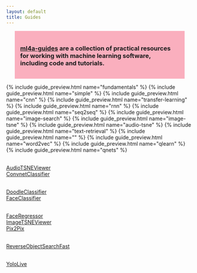 ```yaml
---
layout: default
title: Guides
---
```


<div style="background-color:#FAAFBE;width:85%;margin-left:auto;margin-right:auto;padding:15px">
	<h3><a href="https://github.com/ml4a/ml4a-guides">ml4a-guides</a> are a collection of practical resources for working with machine learning software, including code and tutorials.
	</h3>
</div>


{% include guide_preview.html name="fundamentals" %}
{% include guide_preview.html name="simple" %}
{% include guide_preview.html name="cnn" %}
{% include guide_preview.html name="transfer-learning" %}
{% include guide_preview.html name="rnn" %}
{% include guide_preview.html name="seq2seq" %}
{% include guide_preview.html name="image-search" %}
{% include guide_preview.html name="image-tsne" %}
{% include guide_preview.html name="audio-tsne" %}
{% include guide_preview.html name="text-retrieval" %}
{% include guide_preview.html name="" %}
{% include guide_preview.html name="word2vec" %}
{% include guide_preview.html name="qlearn" %}
{% include guide_preview.html name="qnets" %}


<p>

<br/><a href="/guides/AudioTSNEViewer/">AudioTSNEViewer</a>
<br/><a href="/guides/ConvnetClassifier/">ConvnetClassifier</a>
<!--<br/><a href="/guides/ConvnetOSC/">ConvnetOSC</a>-->
<!--<br/><a href="/guides/ConvnetViewer/">ConvnetViewer</a>-->
<br/><a href="/guides/DoodleClassifier/">DoodleClassifier</a>
<br/><a href="/guides/FaceClassifier/">FaceClassifier</a>
<!--<br/><a href="/guides/FaceDTW/">FaceDTW</a>-->
<br/><a href="/guides/FaceRegressor/">FaceRegressor</a>
<br/><a href="/guides/ImageTSNEViewer/">ImageTSNEViewer</a>
<br/><a href="/guides/Pix2Pix/">Pix2Pix</a>
<!--<br/><a href="/guides/ReverseImageSearchFast/">ReverseImageSearchFast</a>-->
<br/><a href="/guides/ReverseObjectSearchFast/">ReverseObjectSearchFast</a>
<!--<br/><a href="/guides/SimpleRegression/">SimpleRegression</a>-->
<!--<br/><a href="/guides/Wekinator/">Wekinator</a>-->
<br/><a href="/guides/YoloLive/">YoloLive</a>
</p>

